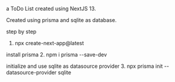 a ToDo List created using NextJS 13.

Created using prisma and sqlite as database.

step by step
1. npx create-next-app@latest

install prisma
2. npm i prisma --save-dev

initialize and use sqlite as datasource provider
3. npx prisma init --datasource-provider sqlite

